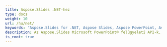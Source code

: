 ```yaml
---
title: Aspose.Slides .NET-hez
type: docs
weight: 10
url: /hu/net/
keywords: "Aspose.Slides for .NET, Aspose Slides, Aspose PowerPoint, Aspose PPT, Aspose API Reference."
description: Az Aspose.Slides Microsoft PowerPoint® felügyeleti API-k, amelyek lehetővé teszik a szoftveralkalmazások számára PowerPoint® dokumentumok olvasását és írását a Microsoft PowerPoint® használata nélkül.
is_root: true
---
```

